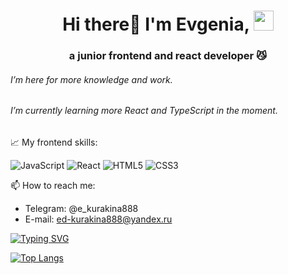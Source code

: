 <h1 align="center">Hi there👋 I'm Evgenia, 
<img src="https://github.com/blackcater/blackcater/raw/main/images/Hi.gif" height="32"/></h1>
<h3 align="center">a junior frontend and react developer 😼</h3>

###### I’m here for more knowledge and work.
###### I’m currently learning more React and TypeScript in the moment.

📈 My frontend skills:

![JavaScript](https://img.shields.io/badge/javascript-%23323330.svg?style=for-the-badge&logo=javascript&logoColor=%23F7DF1E)
![React](https://img.shields.io/badge/react-%2320232a.svg?style=for-the-badge&logo=react&logoColor=%2361DAFB)
![HTML5](https://img.shields.io/badge/html5-%23E34F26.svg?style=for-the-badge&logo=html5&logoColor=white)
![CSS3](https://img.shields.io/badge/css3-%231572B6.svg?style=for-the-badge&logo=css3&logoColor=white)

📫 How to reach me:
- Telegram: @e_kurakina888
- E-mail: ed-kurakina888@yandeх.ru


<a href="https://git.io/typing-svg"><img src="https://readme-typing-svg.herokuapp.com?font=Fira+Code&size=18&pause=1000&color=011B7B&width=756&height=60&lines=(no+time+to+customize+it+properly%2C+got+to+work+a+little+more)" alt="Typing SVG" /></a>

[![Top Langs](https://github-readme-stats.vercel.app/api/top-langs/?username=krokodila888&layout=compact)](https://github.com/anuraghazra/github-readme-stats)

